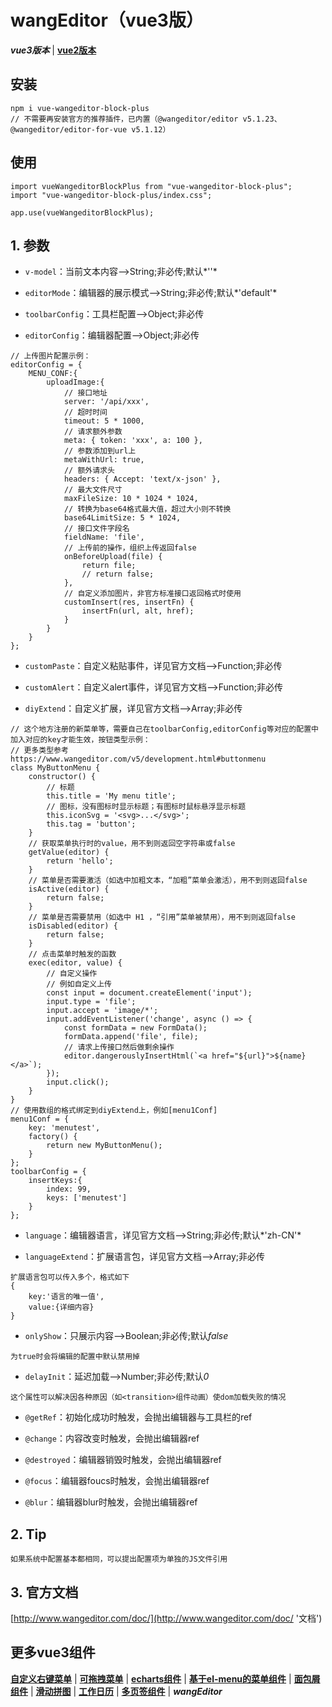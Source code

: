 # wangEditor（vue3版）
***vue3版本*** | [**vue2版本**](https://github.com/QuietHear/vue-wangEditor-block '右键新窗口浏览')


## 安装
	npm i vue-wangeditor-block-plus
	// 不需要再安装官方的推荐插件，已内置（@wangeditor/editor v5.1.23、@wangeditor/editor-for-vue v5.1.12）

## 使用
	import vueWangeditorBlockPlus from "vue-wangeditor-block-plus";
	import "vue-wangeditor-block-plus/index.css";
	
	app.use(vueWangeditorBlockPlus);


## 1. 参数
* `v-model`：当前文本内容-->String;非必传;默认*''*

* `editorMode`：编辑器的展示模式-->String;非必传;默认*'default'*

* `toolbarConfig`：工具栏配置-->Object;非必传

* `editorConfig`：编辑器配置-->Object;非必传
>
	// 上传图片配置示例：
	editorConfig = {
		MENU_CONF:{
			uploadImage:{
				// 接口地址
				server: '/api/xxx',
				// 超时时间
				timeout: 5 * 1000,
				// 请求额外参数
				meta: { token: 'xxx', a: 100 },
				// 参数添加到url上
				metaWithUrl: true,
				// 额外请求头
				headers: { Accept: 'text/x-json' },
				// 最大文件尺寸
				maxFileSize: 10 * 1024 * 1024,
				// 转换为base64格式最大值，超过大小则不转换
				base64LimitSize: 5 * 1024,
				// 接口文件字段名
				fieldName: 'file',
				// 上传前的操作，组织上传返回false
				onBeforeUpload(file) {
					return file;
					// return false;
				},
				// 自定义添加图片，非官方标准接口返回格式时使用
				customInsert(res, insertFn) {
					insertFn(url, alt, href);
				}
			}
		}
	};
>

* `customPaste`：自定义粘贴事件，详见官方文档-->Function;非必传

* `customAlert`：自定义alert事件，详见官方文档-->Function;非必传

* `diyExtend`：自定义扩展，详见官方文档-->Array;非必传
>
	// 这个地方注册的新菜单等，需要自己在toolbarConfig,editorConfig等对应的配置中加入对应的key才能生效，按钮类型示例：
	// 更多类型参考 https://www.wangeditor.com/v5/development.html#buttonmenu
	class MyButtonMenu {
		constructor() {
			// 标题
			this.title = 'My menu title';
			// 图标，没有图标时显示标题；有图标时鼠标悬浮显示标题
			this.iconSvg = '<svg>...</svg>';
			this.tag = 'button';
		}
		// 获取菜单执行时的value，用不到则返回空字符串或false
		getValue(editor) {
			return 'hello';
		}
		// 菜单是否需要激活（如选中加粗文本，“加粗”菜单会激活），用不到则返回false
		isActive(editor) {
			return false;
		}
		// 菜单是否需要禁用（如选中 H1 ，“引用”菜单被禁用），用不到则返回false
		isDisabled(editor) {
			return false;
		}
		// 点击菜单时触发的函数
		exec(editor, value) {
			// 自定义操作
			// 例如自定义上传
			const input = document.createElement('input');
			input.type = 'file';
			input.accept = 'image/*';
			input.addEventListener('change', async () => {
				const formData = new FormData();
				formData.append('file', file);
				// 请求上传接口然后做剩余操作
				editor.dangerouslyInsertHtml(`<a href="${url}">${name}</a>`);
			});
			input.click();
		}
	}
	// 使用数组的格式绑定到diyExtend上，例如[menu1Conf]
	menu1Conf = {
		key: 'menutest',
		factory() {
			return new MyButtonMenu();
		}
	};
	toolbarConfig = {
		insertKeys:{
			index: 99,
			keys: ['menutest']
		}
	};
>

* `language`：编辑器语言，详见官方文档-->String;非必传;默认*'zh-CN'*

* `languageExtend`：扩展语言包，详见官方文档-->Array;非必传
>
	扩展语言包可以传入多个，格式如下
	{
		key:'语言的唯一值',
		value:{详细内容}
	}
>

* `onlyShow`：只展示内容-->Boolean;非必传;默认*false*
>
	为true时会将编辑的配置中默认禁用掉
>

* `delayInit`：延迟加载-->Number;非必传;默认*0*
>
	这个属性可以解决因各种原因（如<transition>组件动画）使dom加载失败的情况
>

* `@getRef`：初始化成功时触发，会抛出编辑器与工具栏的ref

* `@change`：内容改变时触发，会抛出编辑器ref

* `@destroyed`：编辑器销毁时触发，会抛出编辑器ref

* `@focus`：编辑器foucs时触发，会抛出编辑器ref

* `@blur`：编辑器blur时触发，会抛出编辑器ref


## 2. Tip
	如果系统中配置基本都相同，可以提出配置项为单独的JS文件引用


## 3. 官方文档
[http://www.wangeditor.com/doc/](http://www.wangeditor.com/doc/ '文档')


## 更多vue3组件
[**自定义右键菜单**](https://github.com/QuietHear/vue-diy-rightmenu-plus '右键新窗口浏览') | [**可拖拽菜单**](https://github.com/QuietHear/vue-drag-menu-plus '右键新窗口浏览') | [**echarts组件**](https://github.com/QuietHear/vue-echarts-block-plus '右键新窗口浏览') | [**基于el-menu的菜单组件**](https://github.com/QuietHear/vue-ele-nav-plus '右键新窗口浏览') | [**面包屑组件**](https://github.com/QuietHear/vue-permission-breads-plus '右键新窗口浏览') | [**滑动拼图**](https://github.com/QuietHear/vue-puzzle-slider-plus '右键新窗口浏览') | [**工作日历**](https://github.com/QuietHear/vue-shop-calendar-plus '右键新窗口浏览') | [**多页签组件**](https://github.com/QuietHear/vue-tabs-plus '右键新窗口浏览') | ***wangEditor***
